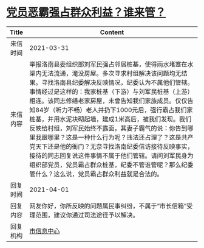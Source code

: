 # <a href="http://www.shangluo.gov.cn/zmhd/ldxxxx.jsp?urltype=leadermail.LeaderMailContentUrl&wbtreeid=1112&leadermailid=7084">党员恶霸强占群众利益？谁来管？</a>
| Title |                                                                                                                                                                           Content                                                                                                                                                                            |
|:-----:|--------------------------------------------------------------------------------------------------------------------------------------------------------------------------------------------------------------------------------------------------------------------------------------------------------------------------------------------------------------|
| 来信时间  | 2021-03-31                                                                                                                                                                                                                                                                                                                                                   |
| 来信内容  | 举报洛南县委组织部刘军民强占邻居桩基，使得雨水堵塞在水渠内无法流通，淹没房屋。多次寻求村组解决该问题均无结果。寻找洛南县纪委解决反映情况，纪委认为不属他们管辖。 事情经过是这样的：我家桩基（下游）与刘军民桩基（上游）相连。该同志修缮老家房屋，未曾告知我们家族成员。仅仅告知84岁（听力不畅）老人并扔下1000元后，强行霸占我们家桩基，并用水泥块砌起墙，建成1米高后，被我们发现。我们反映给村组，刘军民始终不露面，其妻子霸气的说：你告到哪里我跟哪里？这是一种什么行为呢？违法还占理了？这是共产党天下还是他的衙门？无奈寻找洛南纪委信访接待反映事实，接待的同志回复说这件事情不属于他们管辖。请问刘军民身为组织部党员，党员霸占群众桩基，纪委不管谁管呢？那么纪委管什么？这么说，党员霸占群众利益就是合法的。 |
| 回复时间  | 2021-04-01                                                                                                                                                                                                                                                                                                                                                   |
| 回复内容  | 网友你好，你所反映的问题属民事纠纷，不属于“市长信箱”受理范围，建议你通过司法途径予以解决。                                                                                                                                                                                                                                                                                                               |
| 回复机构  | <a href="../../categories/agencies/市信息中心.md">市信息中心</a>                                                                                                                                                                                                                                                                                                         |